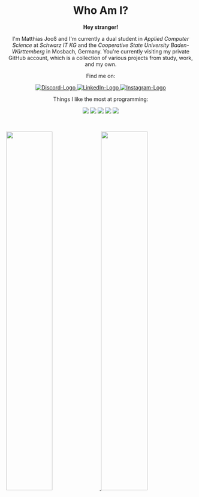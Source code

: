 <h1 align="center">
  <b>Who Am I?</b>
</h1>

<div align="center">
<b>Hey stranger!</b>
<p>I'm Matthias Jooß and I'm currently a dual student in <i>Applied Computer Science</i> at <i>Schwarz IT KG</i> and the <i>Cooperative State University Baden-Württemberg</i> in Mosbach, Germany.
You're currently visiting my private GitHub account, which is a collection of various projects from study, work, and my own.</p>
  
</div>
<div align="center">
	<p>Find me on:</p>
  <a href="https://www.discordapp.com/users/Matthias#2670">
  <img src="https://img.shields.io/badge/Discord-7289DA?style=for-the-badge&logo=discord&logoColor=white" alt="Discord-Logo"/>
</a>
  <a href="linkedin.com/in/matthias-jooß-1b2993197">
  <img src="https://img.shields.io/badge/LinkedIn-0077B5?style=for-the-badge&logo=linkedin&logoColor=white" alt="LinkedIn-Logo" />
</a>
  <a href="https://www.instagram.com/m.a.t.t.h.i.a.s._/">
  <img src="https://img.shields.io/badge/Instagram-E4405F?style=for-the-badge&logo=instagram&logoColor=white" alt="Instagram-Logo" />
</a>
 
</div>
<p>
<div align="center">
	<p>Things I like the most at programming:</p>
    <img src="https://img.shields.io/badge/java-%23ED8B00.svg?style=for-the-badge&logo=java&logoColor=white">
    <img src="https://img.shields.io/badge/Spring-6DB33F?style=for-the-badge&logo=spring&logoColor=white">  
    <img src="https://img.shields.io/badge/c%23-%23239120.svg?style=for-the-badge&logo=c-sharp&logoColor=white">
  <img src="https://img.shields.io/badge/Go-00ADD8?style=for-the-badge&logo=go&logoColor=white">
  <img src="https://img.shields.io/badge/IntelliJ_IDEA-000000.svg?style=for-the-badge&logo=intellij-idea&logoColor=white">


</div>
</p>


<br>

<div align="center">
</div>




<p align="left">
  <a href="https://abhigyantrips.dev/">
  <img width="49.5%" src="https://github-readme-stats.vercel.app/api?username=joossm&show_icons=true&theme=dracula&hide_border=true" />
    <img width="49.5%" src="https://github-readme-streak-stats.herokuapp.com/?user=joossm&theme=dracula&hide_border=true" />

  </a>
</p>
